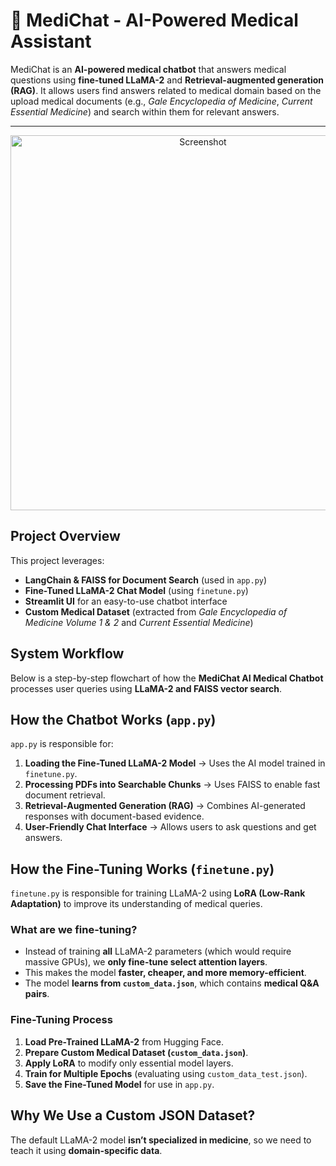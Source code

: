 # 🏥 MediChat - AI-Powered Medical Assistant

MediChat is an **AI-powered medical chatbot** that answers medical questions using **fine-tuned LLaMA-2** and **Retrieval-augmented generation (RAG)**. It allows users find answers related to medical domain based on the upload medical documents (e.g., *Gale Encyclopedia of Medicine*, *Current Essential Medicine*) and search within them for relevant answers.

---
<p align="center">
  <img src="https://github.com/user-attachments/assets/8f6e71f7-01af-4c64-8c11-0133f60a0786" alt="Screenshot" width="600">
</p>

## **Project Overview**
This project leverages:
- **LangChain & FAISS for Document Search** (used in `app.py`)
- **Fine-Tuned LLaMA-2 Chat Model** (using `finetune.py`)
- **Streamlit UI** for an easy-to-use chatbot interface
- **Custom Medical Dataset** (extracted from *Gale Encyclopedia of Medicine Volume 1 & 2* and *Current Essential Medicine*)

## System Workflow

Below is a step-by-step flowchart of how the **MediChat AI Medical Chatbot** processes user queries using **LLaMA-2 and FAISS vector search**.


## **How the Chatbot Works (`app.py`)**
`app.py` is responsible for:
1. **Loading the Fine-Tuned LLaMA-2 Model** → Uses the AI model trained in `finetune.py`.
2. **Processing PDFs into Searchable Chunks** → Uses FAISS to enable fast document retrieval.
3. **Retrieval-Augmented Generation (RAG)** → Combines AI-generated responses with document-based evidence.
4. **User-Friendly Chat Interface** → Allows users to ask questions and get answers.

## **How the Fine-Tuning Works (`finetune.py`)**
`finetune.py` is responsible for training LLaMA-2 using **LoRA (Low-Rank Adaptation)** to improve its understanding of medical queries.

### **What are we fine-tuning?**
- Instead of training **all** LLaMA-2 parameters (which would require massive GPUs), we **only fine-tune select attention layers**.
- This makes the model **faster, cheaper, and more memory-efficient**.
- The model **learns from `custom_data.json`**, which contains **medical Q&A pairs**.

### **Fine-Tuning Process**
1. **Load Pre-Trained LLaMA-2** from Hugging Face.
2. **Prepare Custom Medical Dataset (`custom_data.json`)**.
3. **Apply LoRA** to modify only essential model layers.
4. **Train for Multiple Epochs** (evaluating using `custom_data_test.json`).
5. **Save the Fine-Tuned Model** for use in `app.py`.

## **Why We Use a Custom JSON Dataset?**
The default LLaMA-2 model **isn’t specialized in medicine**, so we need to teach it using **domain-specific data**.

